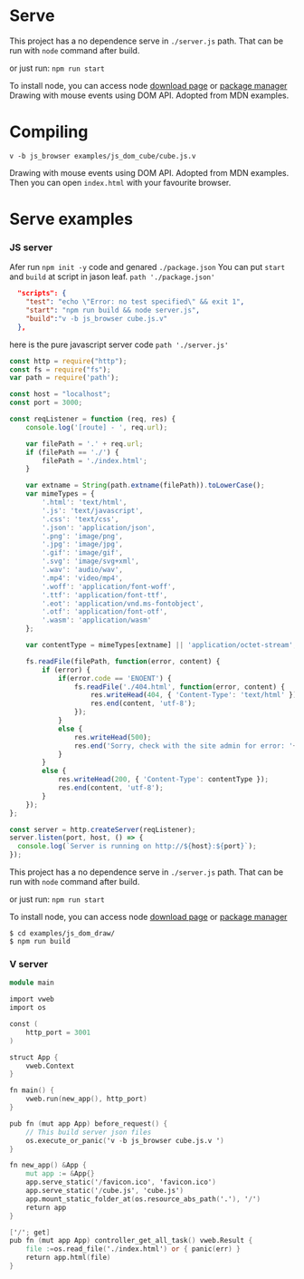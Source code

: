 # Serve

This project has a no dependence serve in `./server.js` path.
That can be run with `node` command after build.

or just run: `npm run start`

To install node, you can access node [download page](https://nodejs.org/en/download/) 
or [package manager](https://nodejs.org/en/download/package-manager)
Drawing with mouse events using DOM API. Adopted from MDN examples.

# Compiling
```
v -b js_browser examples/js_dom_cube/cube.js.v
```

Drawing with mouse events using DOM API. Adopted from MDN examples.
Then you can open `index.html` with your favourite browser.
# Serve examples

### JS server
Afer run `npm init -y` code and genared `./package.json`
You can put `start` and `build` at script in jason leaf.
`path './package.json'`
```json
  "scripts": {
    "test": "echo \"Error: no test specified\" && exit 1",
    "start": "npm run build && node server.js",
    "build":"v -b js_browser cube.js.v"
  },

```
here is the pure javascript server code
`path './server.js'`

```javascript
const http = require("http");
const fs = require("fs");
var path = require('path');

const host = "localhost";
const port = 3000;

const reqListener = function (req, res) {
    console.log('[route] - ', req.url);

    var filePath = '.' + req.url;
    if (filePath == './') {
        filePath = './index.html';
    }

    var extname = String(path.extname(filePath)).toLowerCase();
    var mimeTypes = {
        '.html': 'text/html',
        '.js': 'text/javascript',
        '.css': 'text/css',
        '.json': 'application/json',
        '.png': 'image/png',
        '.jpg': 'image/jpg',
        '.gif': 'image/gif',
        '.svg': 'image/svg+xml',
        '.wav': 'audio/wav',
        '.mp4': 'video/mp4',
        '.woff': 'application/font-woff',
        '.ttf': 'application/font-ttf',
        '.eot': 'application/vnd.ms-fontobject',
        '.otf': 'application/font-otf',
        '.wasm': 'application/wasm'
    };

    var contentType = mimeTypes[extname] || 'application/octet-stream';

    fs.readFile(filePath, function(error, content) {
        if (error) {
            if(error.code == 'ENOENT') {
                fs.readFile('./404.html', function(error, content) {
                    res.writeHead(404, { 'Content-Type': 'text/html' });
                    res.end(content, 'utf-8');
                });
            }
            else {
                res.writeHead(500);
                res.end('Sorry, check with the site admin for error: '+error.code+' ..\n');
            }
        }
        else {
            res.writeHead(200, { 'Content-Type': contentType });
            res.end(content, 'utf-8');
        }
    });
};

const server = http.createServer(reqListener);
server.listen(port, host, () => {
  console.log(`Server is running on http://${host}:${port}`);
});

```

This project has a no dependence serve in `./server.js` path.
That can be run with `node` command after build.

or just run: `npm run start`

To install node, you can access node [download page](https://nodejs.org/en/download/) 
or [package manager](https://nodejs.org/en/download/package-manager)

```
$ cd examples/js_dom_draw/
$ npm run build
```


### V server
```v
module main

import vweb
import os

const (
    http_port = 3001
)

struct App {
    vweb.Context
}

fn main() {
    vweb.run(new_app(), http_port)
}

pub fn (mut app App) before_request() {
    // This build server json files
    os.execute_or_panic('v -b js_browser cube.js.v ')
}

fn new_app() &App {
    mut app := &App{}
    app.serve_static('/favicon.ico', 'favicon.ico')
    app.serve_static('/cube.js', 'cube.js')
    app.mount_static_folder_at(os.resource_abs_path('.'), '/')
    return app
}

['/'; get]
pub fn (mut app App) controller_get_all_task() vweb.Result {
    file :=os.read_file('./index.html') or { panic(err) }
    return app.html(file)
}
```